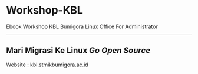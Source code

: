 # Workshop-KBL
Ebook Workshop KBL Bumigora
Linux Office For Administrator

-----------------------
Mari Migrasi Ke Linux
    *Go Open Source*
-----------------------

Website : kbl.stmikbumigora.ac.id
